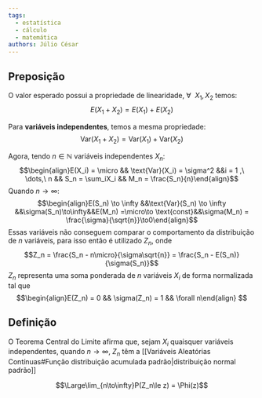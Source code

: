 ```yaml
---
tags:
  - estatística
  - cálculo
  - matemática
authors: Júlio César
---
```

## Preposição

O valor esperado possui a propriedade de linearidade, $\forall\ \ X_1, X_2$ temos:
$$E(X_1 + X_2) = E(X_1) + E(X_2)$$

Para **variáveis independentes**, temos a mesma propriedade:
$$\text{Var}(X_1+X_2)=\text{Var}(X_1)+\text{Var}(X_2)$$

Agora, tendo $n \in \mathbb{N}$ variáveis independentes $X_n$:
$$\begin{align}E(X_i) = \micro && \text{Var}(X_i) = \sigma^2 &&i = 1 ,\ \dots,\ n && S_n = \sum_iX_i && M_n = \frac{S_n}{n}\end{align}$$
Quando $n \to \infty$:
$$\begin{align}E(S_n) \to \infty &&\text{Var}(S_n) \to \infty &&\sigma(S_n)\to\infty&&E(M_n) =\micro\to \text{const}&&\sigma(M_n) = \frac{\sigma}{\sqrt{n}}\to0\end{align}$$
Essas variáveis não conseguem comparar o comportamento da distribuição de $n$ variáveis, para isso então é utilizado $Z_n$, onde
$$Z_n = \frac{S_n - n\micro}{\sigma\sqrt{n}} = \frac{S_n - E(S_n)}{\sigma(S_n)}$$
$Z_n$ representa uma soma ponderada de $n$ variáveis $X_i$ de forma normalizada tal que
$$\begin{align}E(Z_n) = 0 && \sigma(Z_n) = 1 && \forall n\end{align} $$
## Definição

O Teorema Central do Limite afirma que, sejam $X_i$ quaisquer variáveis independentes, quando $n\to \infty$, $Z_n$ têm a [[Variáveis Aleatórias Contínuas#Função distribuição acumulada padrão|distribuição normal padrão]]

$$\Large\lim_{n\to\infty}P(Z_n\le z) = \Phi(z)$$
